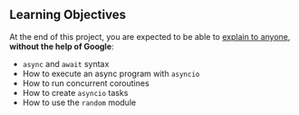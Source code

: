 ## Learning Objectives

At the end of this project, you are expected to be able to [explain to anyone](https://intranet.hbtn.io/rltoken/tPcivo9_iizt6VTAvNcqow), **without the help of Google**:

- `async` and `await` syntax
- How to execute an async program with `asyncio`
- How to run concurrent coroutines
- How to create `asyncio` tasks
- How to use the `random` module